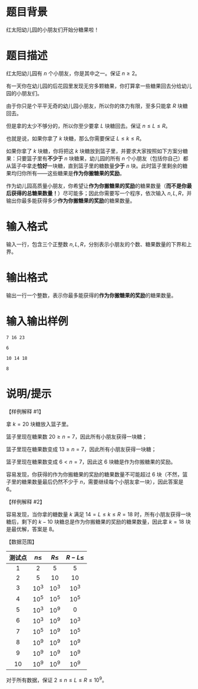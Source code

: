 # 题目背景

红太阳幼儿园的小朋友们开始分糖果啦！

# 题目描述

红太阳幼儿园有 $n$ 个小朋友，你是其中之一。保证 $n \geq 2$。

有一天你在幼儿园的后花园里发现无穷多颗糖果，你打算拿一些糖果回去分给幼儿园的小朋友们。

由于你只是个平平无奇的幼儿园小朋友，所以你的体力有限，至多只能拿 $R$ 块糖回去。

但是拿的太少不够分的，所以你至少要拿 $L$ 块糖回去。保证 $n \leq L \leq R$。

也就是说，如果你拿了 $k$ 块糖，那么你需要保证 $L \leq k \leq R$。

如果你拿了 $k$ 块糖，你将把这 $k$ 块糖放到篮子里，并要求大家按照如下方案分糖果：只要篮子里有**不少于** $n$ 块糖果，幼儿园的所有 $n$ 个小朋友（包括你自己）都从篮子中拿走**恰好**一块糖，直到篮子里的糖数量**少于** $n$ 块。此时篮子里剩余的糖果均归你所有——这些糖果是**作为你搬糖果的奖励**。

作为幼儿园高质量小朋友，你希望让**作为你搬糖果的奖励**的糖果数量（**而不是你最后获得的总糖果数量！**）尽可能多；因此你需要写一个程序，依次输入 $n, L, R$，并输出你最多能获得多少**作为你搬糖果的奖励**的糖果数量。

# 输入格式

输入一行，包含三个正整数 $n, L, R$，分别表示小朋友的个数、糖果数量的下界和上界。

# 输出格式

输出一行一个整数，表示你最多能获得的**作为你搬糖果的奖励**的糖果数量。

# 输入输出样例

```input1
7 16 23
```

```output1
6
```

```input2
10 14 18
```

```output2
8
```

# 说明/提示

【样例解释 #1】

拿 $k = 20$ 块糖放入篮子里。

篮子里现在糖果数 $20 \geq n = 7$，因此所有小朋友获得一块糖；

篮子里现在糖果数变成 $13 \geq n = 7$，因此所有小朋友获得一块糖；

篮子里现在糖果数变成 $6 < n = 7$，因此这 $6$ 块糖是作为你搬糖果的奖励。

容易发现，你获得的作为你搬糖果的奖励的糖果数量不可能超过 $6$ 块（不然，篮子里的糖果数量最后仍然不少于 $n$，需要继续每个小朋友拿一块），因此答案是 $6$。

【样例解释 #2】

容易发现，当你拿的糖数量 $k$ 满足 $14 = L \leq k \leq R = 18$ 时，所有小朋友获得一块糖后，剩下的 $k - 10$ 块糖总是作为你搬糖果的奖励的糖果数量，因此拿 $k = 18$ 块是最优解，答案是 $8$。

【数据范围】

| 测试点 | $n \leq$ | $R \leq$ | $R-L \leq$ |
| :----: | :------: | :------: | :--------: |
|  $1$   |   $2$    |   $5$    |    $5$     |
|  $2$   |   $5$    |   $10$   |    $10$    |
|  $3$   | ${10}^3$ | ${10}^3$ |  ${10}^3$  |
|  $4$   | ${10}^5$ | ${10}^5$ |  ${10}^5$  |
|  $5$   | ${10}^3$ | ${10}^9$ |    $0$     |
|  $6$   | ${10}^3$ | ${10}^9$ |  ${10}^3$  |
|  $7$   | ${10}^5$ | ${10}^9$ |  ${10}^5$  |
|  $8$   | ${10}^9$ | ${10}^9$ |  ${10}^9$  |
|  $9$   | ${10}^9$ | ${10}^9$ |  ${10}^9$  |
|  $10$  | ${10}^9$ | ${10}^9$ |  ${10}^9$  |

对于所有数据，保证 $2 \leq n \leq L \leq R \leq {10}^9$。
